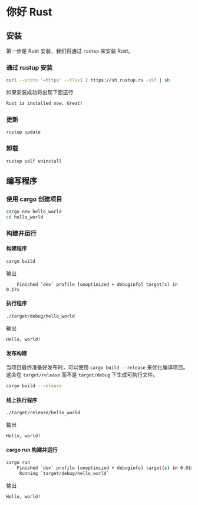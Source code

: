 # 你好 Rust

## 安装

第一步是 Rust 安装，我们将通过 `rustup` 来安装 Rust。

### 通过 rustup 安装

```bash
curl --proto '=https' --tlsv1.2 https://sh.rustup.rs -sSf | sh
```

如果安装成功将出现下面这行

```bash
Rust is installed now. Great!
```

### 更新

```bash
rustup update
```

### 卸载

```bash
rustup self uninstall
```

## 编写程序

### 使用 cargo 创建项目

```bash
cargo new hello_world
cd hello_world
```

### 构建并运行

#### 构建程序

```bash
cargo build
```

输出

```plaintext
    Finished `dev` profile [unoptimized + debuginfo] target(s) in 0.17s
```

#### 执行程序

```bash
./target/debug/hello_world
```

输出

```plaintext
Hello, world!
```

#### 发布构建

当项目最终准备好发布时，可以使用 `cargo build --release` 来优化编译项目。
这会在 `target/release` 而不是 `target/debug` 下生成可执行文件。

```bash
cargo build --release
```

#### 线上执行程序

```bash
./target/release/hello_world
```

输出

```plaintext
Hello, world!
```

#### cargo run 构建并运行

```bash
cargo run 
    Finished `dev` profile [unoptimized + debuginfo] target(s) in 0.01s
     Running `target/debug/hello_world`
```

输出

```plaintext
Hello, world!
```
